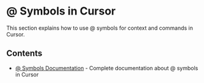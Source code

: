 # @ Symbols in Cursor

This section explains how to use @ symbols for context and commands in Cursor.

## Contents

- [@ Symbols Documentation](symbols.md) - Complete documentation about @ symbols in Cursor 